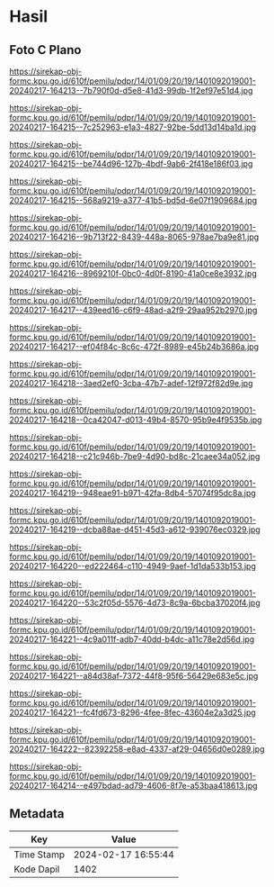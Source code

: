 # Hasil

## Foto C Plano

https://sirekap-obj-formc.kpu.go.id/610f/pemilu/pdpr/14/01/09/20/19/1401092019001-20240217-164213--7b790f0d-d5e8-41d3-99db-1f2ef97e51d4.jpg

https://sirekap-obj-formc.kpu.go.id/610f/pemilu/pdpr/14/01/09/20/19/1401092019001-20240217-164215--7c252963-e1a3-4827-92be-5dd13d14ba1d.jpg

https://sirekap-obj-formc.kpu.go.id/610f/pemilu/pdpr/14/01/09/20/19/1401092019001-20240217-164215--be744d96-127b-4bdf-9ab6-2f418e186f03.jpg

https://sirekap-obj-formc.kpu.go.id/610f/pemilu/pdpr/14/01/09/20/19/1401092019001-20240217-164215--568a9219-a377-41b5-bd5d-6e07f1909684.jpg

https://sirekap-obj-formc.kpu.go.id/610f/pemilu/pdpr/14/01/09/20/19/1401092019001-20240217-164216--9b713f22-8439-448a-8065-978ae7ba9e81.jpg

https://sirekap-obj-formc.kpu.go.id/610f/pemilu/pdpr/14/01/09/20/19/1401092019001-20240217-164216--8969210f-0bc0-4d0f-8190-41a0ce8e3932.jpg

https://sirekap-obj-formc.kpu.go.id/610f/pemilu/pdpr/14/01/09/20/19/1401092019001-20240217-164217--439eed16-c6f9-48ad-a2f9-29aa952b2970.jpg

https://sirekap-obj-formc.kpu.go.id/610f/pemilu/pdpr/14/01/09/20/19/1401092019001-20240217-164217--ef04f84c-8c6c-472f-8989-e45b24b3686a.jpg

https://sirekap-obj-formc.kpu.go.id/610f/pemilu/pdpr/14/01/09/20/19/1401092019001-20240217-164218--3aed2ef0-3cba-47b7-adef-12f972f82d9e.jpg

https://sirekap-obj-formc.kpu.go.id/610f/pemilu/pdpr/14/01/09/20/19/1401092019001-20240217-164218--0ca42047-d013-49b4-8570-95b9e4f9535b.jpg

https://sirekap-obj-formc.kpu.go.id/610f/pemilu/pdpr/14/01/09/20/19/1401092019001-20240217-164218--c21c946b-7be9-4d90-bd8c-21caee34a052.jpg

https://sirekap-obj-formc.kpu.go.id/610f/pemilu/pdpr/14/01/09/20/19/1401092019001-20240217-164219--948eae91-b971-42fa-8db4-57074f95dc8a.jpg

https://sirekap-obj-formc.kpu.go.id/610f/pemilu/pdpr/14/01/09/20/19/1401092019001-20240217-164219--dcba88ae-d451-45d3-a612-939076ec0329.jpg

https://sirekap-obj-formc.kpu.go.id/610f/pemilu/pdpr/14/01/09/20/19/1401092019001-20240217-164220--ed222464-c110-4949-9aef-1d1da533b153.jpg

https://sirekap-obj-formc.kpu.go.id/610f/pemilu/pdpr/14/01/09/20/19/1401092019001-20240217-164220--53c2f05d-5576-4d73-8c9a-6bcba37020f4.jpg

https://sirekap-obj-formc.kpu.go.id/610f/pemilu/pdpr/14/01/09/20/19/1401092019001-20240217-164221--4c9a011f-adb7-40dd-b4dc-a11c78e2d56d.jpg

https://sirekap-obj-formc.kpu.go.id/610f/pemilu/pdpr/14/01/09/20/19/1401092019001-20240217-164221--a84d38af-7372-44f8-95f6-56429e683e5c.jpg

https://sirekap-obj-formc.kpu.go.id/610f/pemilu/pdpr/14/01/09/20/19/1401092019001-20240217-164221--fc4fd673-8296-4fee-8fec-43604e2a3d25.jpg

https://sirekap-obj-formc.kpu.go.id/610f/pemilu/pdpr/14/01/09/20/19/1401092019001-20240217-164222--82392258-e8ad-4337-af29-04656d0e0289.jpg

https://sirekap-obj-formc.kpu.go.id/610f/pemilu/pdpr/14/01/09/20/19/1401092019001-20240217-164214--e497bdad-ad79-4606-8f7e-a53baa418613.jpg


## Metadata

| Key        | Value               |
| ---------- | ------------------- |
| Time Stamp | 2024-02-17 16:55:44 |
| Kode Dapil | 1402                |



